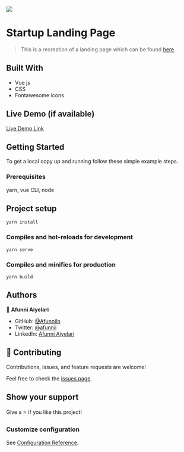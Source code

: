 ![](https://www.shortlist.com/media/imager/202101/51259-posts.article_md.jpg)

# Startup Landing Page

> This is a recreation of a landing page which can be found [here](https://startup-agency-alpha.vercel.app/)


## Built With

- Vue js
- CSS
- Fontawesome icons

## Live Demo (if available)

[Live Demo Link](https://livedemo.com)


## Getting Started

To get a local copy up and running follow these simple example steps.

### Prerequisites
  yarn, vue CLI, node 
## Project setup
```
yarn install
```

### Compiles and hot-reloads for development
```
yarn serve
```

### Compiles and minifies for production
```
yarn build
```


## Authors

👤 **Afunni Aiyelari**

- GitHub: [@Afunnilo](https://github.com/Afunnilo)
- Twitter: [@afunnii](https://twitter.com/afunnii)
- LinkedIn: [Afunni Aiyelari](https://linkedin.com/in/afunnilolorun-aiyelari)

## 🤝 Contributing

Contributions, issues, and feature requests are welcome!

Feel free to check the [issues page](../../issues/).

## Show your support

Give a ⭐️ if you like this project!



### Customize configuration
See [Configuration Reference](https://cli.vuejs.org/config/).
